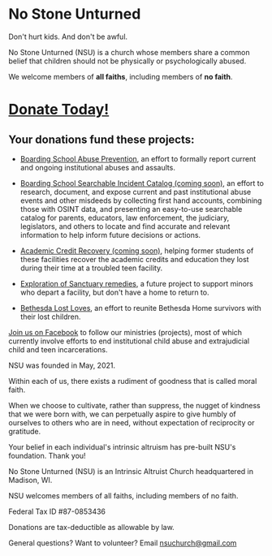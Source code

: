 # No Stone Unturned

Don't hurt kids. And don't be awful.

No Stone Unturned (NSU) is a church whose members share a common belief that children should not be physically or psychologically abused.

We welcome members of **all faiths**, including members of **no faith**.

# [Donate Today!](https://donorbox.org/nostoneunturned)

## Your donations fund these projects:

* [Boarding School Abuse Prevention](https://www.getmeout.net/), an effort to formally report current and ongoing institutional abuses and assaults.  

* [Boarding School Searchable Incident Catalog (coming soon)](url), an effort to research, document, and expose current and past institutional abuse events and other misdeeds by collecting first hand accounts, combining those with OSINT data, and presenting an easy-to-use searchable catalog for parents, educators, law enforcement, the judiciary, legislators, and others to locate and find accurate and relevant information to help inform future decisions or actions.  
 
* [Academic Credit Recovery (coming soon)](url), helping former students of these facilities recover the academic credits and education they lost during their time at a troubled teen facility.  

* [Exploration of Sanctuary remedies](url), a future project to support minors who depart a facility, but don't have a home to return to.  

* [Bethesda Lost Loves](http://bethesdalostloves.org/), an effort to reunite Bethesda Home survivors with their lost children.  
  
      


[Join us on Facebook](https://www.facebook.com/groups/nostoneunturnedchurch) to follow our ministries (projects), most of which currently involve efforts to end institutional child abuse and extrajudicial child and teen incarcerations.

NSU was founded in May, 2021.

Within each of us, there exists a rudiment of goodness that is called moral faith. 

When we choose to cultivate, rather than suppress, the nugget of kindness that we were born with, we can perpetually aspire to give humbly of ourselves to others who are in need, without expectation of reciprocity or gratitude. 

Your belief in each individual's intrinsic altruism has pre-built NSU's foundation. Thank you!


No Stone Unturned (NSU) is an Intrinsic Altruist Church headquartered in Madison, WI. 

NSU welcomes members of all faiths, including members of no faith.

Federal Tax ID #87-0853436



Donations are tax-deductible as allowable by law.

General questions? Want to volunteer? Email nsuchurch@gmail.com






